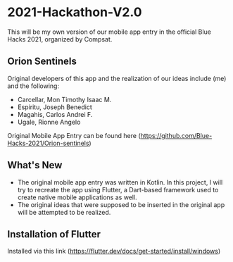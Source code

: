 # 2021-Hackathon-V2.0
This will be my own version of our mobile app entry in the official Blue Hacks 2021, organized by Compsat. 

## Orion Sentinels
Original developers of this app and the realization of our ideas include (me) and the following:
- Carcellar, Mon Timothy Isaac M.
- Espiritu, Joseph Benedict 
- Magahis, Carlos Andrei F.
- Ugale, Rionne Angelo

Original Mobile App Entry can be found here (https://github.com/Blue-Hacks-2021/Orion-sentinels) 

## What's New
* The original mobile app entry was written in Kotlin. In this project, I will try to recreate the app using Flutter, a Dart-based framework used to create native mobile applications as well.
* The original ideas that were supposed to be inserted in the original app will be attempted to be realized.

## Installation of Flutter
Installed via this link (https://flutter.dev/docs/get-started/install/windows) 